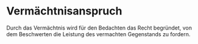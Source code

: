 # Vermächtnisanspruch

Durch das Vermächtnis wird für den Bedachten das Recht begründet, von dem Beschwerten die Leistung des vermachten Gegenstands zu fordern.